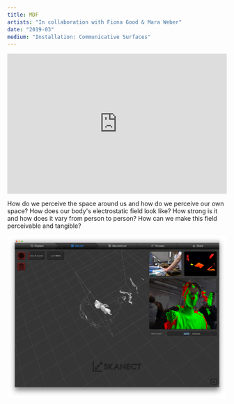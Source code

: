 ```yaml
---
title: MDF
artists: "In collaboration with Fiona Good & Mara Weber"
date: "2019-03"
medium: "Installation: Communicative Surfaces"
---
```

<div class="full">

<div style="padding:56.25% 0 4vw 0;position:relative;">
<iframe src="https://player.vimeo.com/video/407462767?color=ff0000&title=0&byline=0&portrait=0" style="position:absolute;top:0;left:0;width:100%;height:100%;" frameborder="0" allow="autoplay; fullscreen" allowfullscreen></iframe></div><script src="https://player.vimeo.com/api/player.js"></script>

</div>

How do we perceive the space around us and how do we perceive our own space? How does our body's electrostatic field look like? How strong is it and how does it vary from person to person? How can we make this field perceivable and tangible?


<div class="full">

![](./mdf-4.png)

</div>
